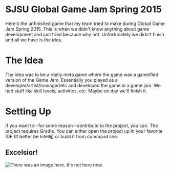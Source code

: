 # SJSU Global Game Jam Spring 2015
Here's the unfinished game that my team tried to make during Global Game Jam Spring 2015. This is when we didn't know anything about game development and just tried because why not. Unfortunately we didn't finish and all we have is the idea.

# The Idea
The idea was to be a really meta game where the game was a gameified version of the Game Jam. Essentially you played as a developer/artist/manager/etc and developed the game in a game jam. We had stuff like skill levels, activities, etc. Maybe on day we'll finish it.

# Setting Up
If you want to--for some reason--contribute to the project, you can. The project requires Gradle. You can either open the project up in your favorite IDE (It better be Intellij) or build it from command line.

## Excelsior!

![There was an image here. It's not here now.](http://goo.gl/74J7Qc)